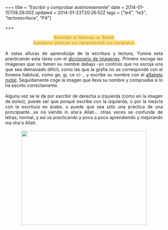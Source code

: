 +++
title = "Escribir y comprobar autónomamente"
date = 2014-01-15T08:26:00Z
updated = 2014-01-23T20:26:52Z
tags = ["le4", "le3", "lectoescritura", "P4"]

+++

<div dir="ltr" style="text-align: left;" trbidi="on"><div style="text-align: center;"><span style="background-color: #ffe599; color: #bf9000;">Bismillah ar Rahman ar Rahim</span></div><div style="text-align: center;"><span style="background-color: #ffe599; color: #bf9000;">Assalamu aleikum wa rahamatullah wa barakatuh</span></div><br /><div style="text-align: justify;">A estas alturas de aprendizaje de la escritura y lectura, Yumna está practicando esta tarea con el <a href="http://almadrassadenoura.blogspot.com/2013/06/cartas-de-nomenclatura-nuestro.html">diccionario de imágenes</a>. Primero escoge las imágenes que no tienen su nombre debajo -yo controlo que no escoja una que sea demasiado difícil, como las que la grafía no se corresponde con el fonema habitual, como ge, gi, ce ci- , y escribe su nombre con el&nbsp;<a href="http://almadrassadenoura.blogspot.com/2013/08/nuestro-alfabeto-movil-y-mas.html">alfabeto móbil</a>. Seguidamente coge la imagen que lleva su nombre y comprueba si lo ha escrito correctamente.<br /><br />Alguna vez se le da por escribir de derecha a izquierda (como en la imagen de bolso), puede ser que porqué escribe con la izquierda, o por la mezcla con la escritura en árabe, o puede que sea sólo una práctica de una principiante...se irá viendo in sha'a Allah... otras veces se confunde de letras, normal, y así va practicando y poco a poco aprendiendo y mejorando ma sha'a Allah.</div><div style="text-align: justify;"><br /></div><div style="text-align: justify;"><div class="separator" style="clear: both; text-align: center;"><a href="http://1.bp.blogspot.com/-2dBPsYCPCn4/UtY2cg80NWI/AAAAAAAAGdw/5Z6CA8XP45c/s1600/escribirycomprobar.jpg" imageanchor="1" style="margin-left: 1em; margin-right: 1em;"><img border="0" src="http://1.bp.blogspot.com/-2dBPsYCPCn4/UtY2cg80NWI/AAAAAAAAGdw/5Z6CA8XP45c/s640/escribirycomprobar.jpg" height="300" width="400" /></a></div><span id="goog_1083319458"></span><span id="goog_1083319459"></span><br /></div></div>
